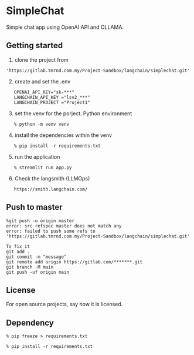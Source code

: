 # SimpleChat

Simple chat app using OpenAI API and OLLAMA.

## Getting started

1. clone the project from 
```
'https://gitlab.tmrnd.com.my/Project-Sandbox/langchain/simplechat.git'
```

2. create and set the .env
```
   OPENAI_API_KEY="sk-***"
   LANGCHAIN_API_KEY ="lsv2_***"
   LANGCHAIN_PROJECT ="Project1"
```
3. set the venv for the porject. Python environment
```
   % python -m venv venv
```

4. install the dependencies within the venv
```
   % pip install -r requirements.txt
```

5. run the application 
```
   % streamlit run app.py
```

6. Check the langsmith (LLMOps)
```
   https://smith.langchain.com/
```

## Push to master
```
%git push -u origin master
error: src refspec master does not match any
error: failed to push some refs to 'https://gitlab.tmrnd.com.my/Project-Sandbox/langchain/simplechat.git'

To fix it
git add .
git commit -m "message"
git remote add origin https://gitlab.com/*******.git
git branch -M main
git push -uf origin main
```

## License
For open source projects, say how it is licensed.

## Dependency
```
% pip freeze > requirements.txt

% pip install -r requirements.txt

```
